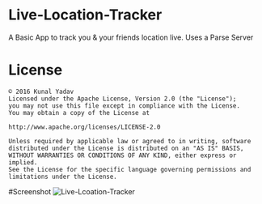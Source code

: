 # Live-Location-Tracker
A Basic App to track you &amp; your friends location live. Uses a Parse Server

# License
```
© 2016 Kunal Yadav
Licensed under the Apache License, Version 2.0 (the "License");
you may not use this file except in compliance with the License.
You may obtain a copy of the License at

http://www.apache.org/licenses/LICENSE-2.0

Unless required by applicable law or agreed to in writing, software
distributed under the License is distributed on an "AS IS" BASIS,
WITHOUT WARRANTIES OR CONDITIONS OF ANY KIND, either express or implied.
See the License for the specific language governing permissions and
limitations under the License.
```
#Screenshot
![Live-Lcoation-Tracker](http://i.imgur.com/KqRMtct.jpg)


